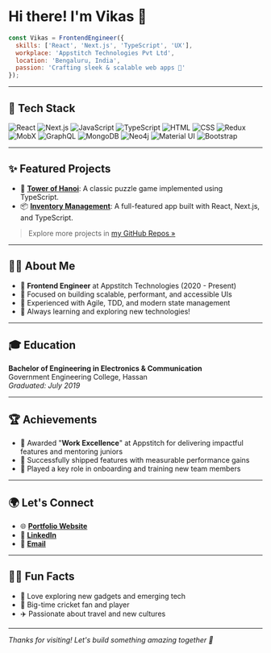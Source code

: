 # Hi there! I'm Vikas 👋

```js
const Vikas = FrontendEngineer({
  skills: ['React', 'Next.js', 'TypeScript', 'UX'],
  workplace: 'Appstitch Technologies Pvt Ltd',
  location: 'Bengaluru, India',
  passion: 'Crafting sleek & scalable web apps 🚀'
});
```

---

## 🚀 Tech Stack

![React](https://img.shields.io/badge/React-20232A?style=for-the-badge&logo=react&logoColor=61DAFB)
![Next.js](https://img.shields.io/badge/Next.js-000000?style=for-the-badge&logo=nextdotjs&logoColor=white)
![JavaScript](https://img.shields.io/badge/JavaScript-F7DF1E?style=for-the-badge&logo=javascript&logoColor=000)
![TypeScript](https://img.shields.io/badge/TypeScript-007ACC?style=for-the-badge&logo=typescript&logoColor=white)
![HTML](https://img.shields.io/badge/HTML5-E34F26?style=for-the-badge&logo=html5&logoColor=white)
![CSS](https://img.shields.io/badge/CSS3-1572B6?style=for-the-badge&logo=css3&logoColor=white)
![Redux](https://img.shields.io/badge/Redux-593D88?style=for-the-badge&logo=redux&logoColor=white)
![MobX](https://img.shields.io/badge/MobX-FF9955?style=for-the-badge&logo=mobx&logoColor=white)
![GraphQL](https://img.shields.io/badge/GraphQL-E10098?style=for-the-badge&logo=graphql&logoColor=white)
![MongoDB](https://img.shields.io/badge/MongoDB-4EA94B?style=for-the-badge&logo=mongodb&logoColor=white)
![Neo4j](https://img.shields.io/badge/Neo4j-008CC1?style=for-the-badge&logo=neo4j&logoColor=white)
![Material UI](https://img.shields.io/badge/MUI-007FFF?style=for-the-badge&logo=mui&logoColor=white)
![Bootstrap](https://img.shields.io/badge/Bootstrap-563D7C?style=for-the-badge&logo=bootstrap&logoColor=white)

---

## ✨ Featured Projects

- 🔗 [**Tower of Hanoi**](https://tower-of-hanoi-vikasvps-projects.vercel.app/): A classic puzzle game implemented using TypeScript.
- 📦 [**Inventory Management**](https://github.com/Vikas-VP/inventory-management): A full-featured app built with React, Next.js, and TypeScript.

> Explore more projects in [my GitHub Repos »](https://github.com/Vikas-VP?tab=repositories)

---

## 🧑‍💻 About Me

- 🏢 **Frontend Engineer** at Appstitch Technologies (2020 - Present)
- 🎯 Focused on building scalable, performant, and accessible UIs
- 🔁 Experienced with Agile, TDD, and modern state management
- 🧠 Always learning and exploring new technologies!

---

## 🎓 Education

**Bachelor of Engineering in Electronics & Communication**  
Government Engineering College, Hassan  
_Graduated: July 2019_

---

## 🏆 Achievements

- 🥇 Awarded "**Work Excellence**" at Appstitch for delivering impactful features and mentoring juniors
- 🚀 Successfully shipped features with measurable performance gains
- 👥 Played a key role in onboarding and training new team members

---

## 🌍 Let's Connect

- 🌐 [**Portfolio Website**](https://www.vikasvp.com)
- 💼 [**LinkedIn**](https://www.linkedin.com/in/vikas-v-p)
- 📧 [**Email**](mailto:vpviki1997@gmail.com)

---

## 🧗‍♂️ Fun Facts

- 📱 Love exploring new gadgets and emerging tech    
- 🏏 Big-time cricket fan and player  
- ✈️ Passionate about travel and new cultures  

---

_Thanks for visiting! Let's build something amazing together 🚀_
